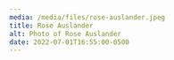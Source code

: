 ```yaml
---
media: /media/files/rose-auslander.jpeg
title: Rose Auslander
alt: Photo of Rose Auslander
date: 2022-07-01T16:55:00-0500
---
```

